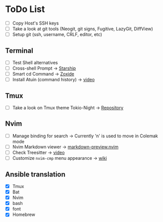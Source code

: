 # ToDo List

- [ ] Copy Host's SSH keys
- [ ] Take a look at git tools (Neogit, git signs, Fugitive, LazyGit, DiffView)
- [ ] Setup git (ssh, username, CRLF, editor, etc)

## Terminal

- [ ] Test Shell alternatives 
- [ ] Cross-shell Prompt -> [Starship](https://starship.rs/)
- [ ] Smart cd Command -> [Zoxide](https://github.com/ajeetdsouza/zoxide)
- [ ] Install Atuin (command history) -> [video](https://www.youtube.com/watch?v=Em0TdAftXAA)

## Tmux

- [ ] Take a look on Tmux theme Tokio-Night -> [Repository](https://github.com/fabioluciano/tmux-tokyo-night)

## Nvim

- [ ] Manage binding for search -> Currently 'n' is used to move in Colemak mode
- [ ] Nvim Markdown viewer -> [markdown-preview.nvim](https://github.com/iamcco/markdown-preview.nvim)
- [ ] Check Treesitter -> [video](https://www.youtube.com/watch?v=FuYQ7M73bC0)
- [ ] Customize `nvim-cmp` menu appearance -> [wiki](https://github.com/hrsh7th/nvim-cmp/wiki/Menu-Appearance)

## Ansible translation

- [X] Tmux
- [X] Bat
- [X] Nvim
- [X] bash
- [X] font
- [X] Homebrew
